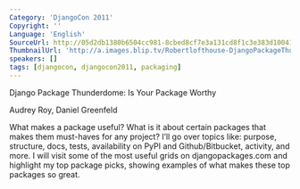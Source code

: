 ```yaml
---
Category: 'DjangoCon 2011'
Copyright: ''
Language: 'English'
SourceUrl: http://05d2db1380b6504cc981-8cbed8cf7e3a131cd8f1c3e383d10041.r93.cf2.rackcdn.com/djangocon-2011/93_django-package-thunderdome-is-your-package-worthy.m4v
ThumbnailUrl: 'http://a.images.blip.tv/Robertlofthouse-DjangoPackageThunderdomeIsYourPackageWorthy568-264.jpg'
speakers: []
tags: [djangocon, djangocon2011, packaging]
---
```

Django Package Thunderdome: Is Your Package Worthy

Audrey Roy, Daniel Greenfeld

What makes a package useful? What is it about certain packages that makes them
must-haves for any project? I’ll go over topics like: purpose, structure,
docs, tests, availability on PyPI and Github/Bitbucket, activity, and more. I
will visit some of the most useful grids on djangopackages.com and highlight
my top package picks, showing examples of what makes these top packages so
great.

